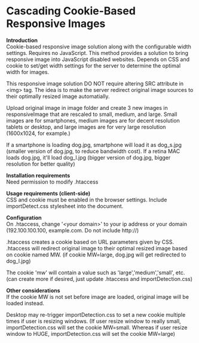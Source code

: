 Cascading Cookie-Based Responsive Images
=========================
<b>Introduction</b><br />
Cookie-based responsive image solution along with the configurable width settings. Requires no JavaScript. This method provides a solution to bring responsive image into JavaScript disabled websites. Depends on CSS and cookie to set/get width settings for the server to determine the optimal width for images.

This responsive image solution DO NOT require altering SRC attribute in \<img\> tag. The idea is to make the server redirect original image sources to their optimally resized image automatially. 

Upload original image in image folder and create 3 new images in responsiveImage that are rescaled to small, medium, and large.  Small images are for smartphones, medium images are for decent resolution tablets or desktop, and large images are for very large resolution (1600x1024, for example.) 

If a smartphone is loading dog.jpg, smartphone will load it as dog_s.jpg (smaller version of dog.jpg, to reduce bandwidth cost). If a retina MAC loads dog.jpg, it'll load dog_l.jpg (bigger version of dog.jpg, bigger resolution for better quality)

<b>Installation requirements</b><br />
Need permission to modify .htaccess

<b>Usage requirements (client-side)</b><br />
CSS and cookie must be enabled in the browser settings.
Include importDetect.css stylesheet into the document.

<b>Configuration</b><br />
On .htaccess, change '\<your domain\>' to your ip address or your domain (192.100.100.100, example.com.  Do not include http://)

.htaccess creates a cookie based on  URL parameters given by CSS.
.htaccess will redirect original image to their optimal resized image based on cookie named MW. (if cookie MW=large, dog.jpg will get redirected to dog_l.jpg)

The cookie 'mw' will contain a value such as 'large','medium','small', etc. (can create more if desired, just update .htaccess and importDetection.css)

<b>Other considerations </b><br />
If the cookie MW is not set before image are loaded, original image will be loaded instead.

Desktop may re-trigger importDetection.css  to set a new cookie multiple times if user is resizing windows. (If user resize window to really small, importDetection.css will set the cookie MW=small. Whereas if user resize window to HUGE, importDetection.css will set the cookie MW=large)




